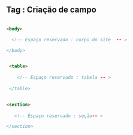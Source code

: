 
## Tag : Criação de campo 

```html

<body>

  <!-- Espaço reservado : corpo do site  -- >

</body>

```

```Html

 <table>
     
    <!-- Espaço reservado : tabela -- >
    
 </table>

```

```Html

<section>
  
   <!-- Espaço reservado : seção-- >

</section>

```
